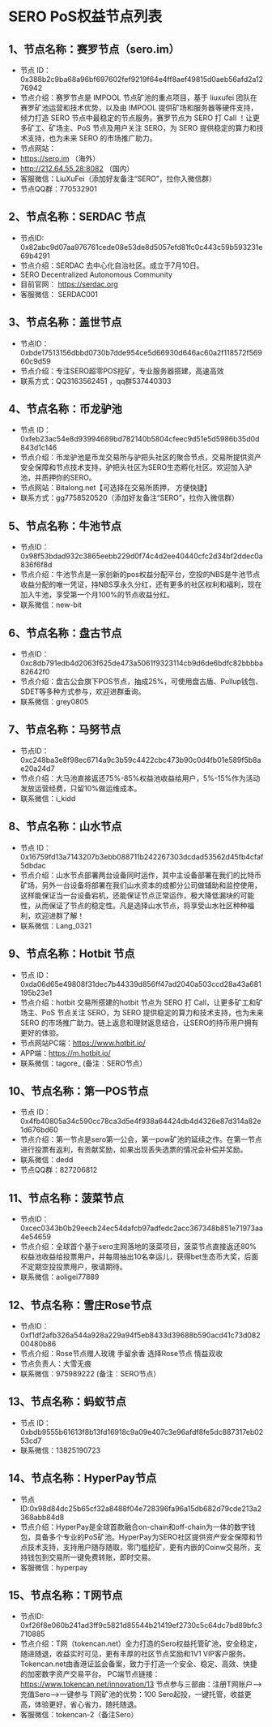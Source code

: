 # SERO PoS权益节点列表

## 1、节点名称：赛罗节点（sero.im）

- 节点 ID：0x388b2c9ba68a96bf697602fef9219f64e4ff8aef49815d0aeb56afd2a1276942
- 节点介绍：赛罗节点是 IMPOOL 节点矿池的重点项目，基于 liuxufei 团队在赛罗矿池运营和技术优势，以及由 IMPOOL 提供矿场和服务器等硬件支持，倾力打造 SERO 节点中最稳定的节点服务。赛罗节点为 SERO 打 Call ！让更多矿工、矿场主、PoS 节点及用户关注 SERO，为 SERO 提供稳定的算力和技术支持，也为未来 SERO 的市场推广助力。
- 节点网站：
- https://sero.im （海外）
- http://212.64.55.28:8082 （国内）
- 客服微信：LiuXuFei（添加好友备注“SERO”，拉你入微信群）
- 节点QQ群：770532901


## 2、节点名称：SERDAC 节点
- 节点ID: 0x82abc9d07aa976761cede08e53de8d5057efd81fc0c443c59b593231e69b4291
- 节点介绍：SERDAC 去中心化自治社区。成立于7月10日。
- SERO Decentralized Autonomous Community
- 目前官网： https://serdac.org
- 客服微信：  SERDAC001

## 3、节点名称：盖世节点
- 节点ID：0xbde17513156dbbd0730b7dde954ce5d66930d646ac60a2f118572f56960c9d59
- 节点介绍：专注SERO超零POS挖矿，专业服务器搭建，高速高效
- 联系方式：QQ3163562451  ，qq群537440303

## 4、节点名称：币龙驴池
- 节点 ID：0xfeb23ac54e8d93994689bd782140b5804cfeec9d51e5d5986b35d0d843d1c146
- 节点介绍：币龙驴池是币龙交易所与驴把头社区的聚合节点，交易所提供资产安全保障和节点技术支持，驴把头社区为SERO生态孵化社区。欢迎加入驴池，并质押你的SERO。
- 节点网站：Bitalong.net【可选择在交易所质押， 方便快捷】
- 联系方式：gg7758520520（添加好友备注“SERO”，拉你入微信群）

## 5、节点名称：牛池节点
- 节点ID：0x98f53bdad932c3865eebb229d0f74c4d2ee40440cfc2d34bf2ddec0a836f6f8d
- 节点介绍：牛池节点是一家创新的pos权益分配平台，空投的NBS是牛池节点收益分配的唯一凭证，持NBS享永久分红，还有更多的社区权利和福利，现在加入牛池，享受第一个月100%的节点收益分红。
- 联系微信：new-bit

## 6、节点名称：盘古节点 
- 节点ID：0xc8db791edb4d2063f625de473a5061f9323114cb9d6de6bdfc82bbbba82642f0
- 节点介绍：盘古公会旗下POS节点，抽成25%，可使用盘古盾、Pullup钱包、SDET等多种方式参与，欢迎进群垂询。
- 联系微信：grey0805

## 7、节点名称：马努节点 
- 节点ID：0xc248ba3e8f98ec6714a9c3b59c4422cbc473b90c0d4fb01e589f5b8ae20a24d7 
- 节点介绍：大马池直接返还75%-85%权益池收益给用户，5%-15%作为活动发放运营经费，只留10%做运维成本。
- 联系微信：i_kidd

## 8、节点名称：山水节点
- 节点 ID：0x16759fd13a7143207b3ebb088711b242267303dcdad53562d45fb4cfaf5dbdac
- 节点介绍：山水节点部署两台设备同时运作，其中主设备部署在我们的比特币矿场，另外一台设备将部署在我们山水资本的成都分公司做辅助和监控使用，这样能保证当一台设备宕机，还能保证节点正常运作，极大降低漏块的可能性，从而保证了节点的稳定性。凡是选择山水节点，将享受山水社区种种福利，欢迎进群了解！
- 联系微信：Lang_0321

## 9、节点名称：Hotbit 节点
- 节点 ID：0xda06d65e49808f31dec7b44339d856ff47ad2040a503ccd28a43a681195b23e1
- 节点介绍：hotbit 交易所搭建的hotbit 节点为 SERO 打 Call，让更多矿工和矿场主、PoS 节点关注 SERO，为 SERO 提供稳定的算力和技术支持，也为未来 SERO 的市场推广助力。链上返息和理财返息结合，让SERO的持币用户拥有更好的体验。
- 节点网站PC端：https://www.hotbit.io/
- APP端：https://m.hotbit.io/
- 联系微信：tagore_ (备注：SERO节点）

## 10、节点名称：第一POS节点
- 节点 ID：0x4fb40805a34c590cc78ca3d5e4f938a64424db4d4326e87d314a82e1d676bd60
- 节点介绍：第一节点是sero第一公会，第一pow矿池的延续之作。在第一节点进行投票有返利，有贡献奖励，如果出现丢失选票的情况会补偿并奖励。
- 联系微信：dedd
- 节点QQ群：827206812 

## 11、节点名称：菠菜节点
- 节点ID：0xcec0343b0b29eecb24ec54dafcb97adfedc2acc367348b851e71973aa4e54659
- 节点介绍：全球首个基于sero主网落地的菠菜项目，菠菜节点直接返还80%权益池收益给投票用户，并每周抽出10名幸运儿，获得bet生态币大奖，后面不定期空投投票用户，敬请期待。
- 联系微信：aoligei77889

## 12、节点名称：雪庄Rose节点
- 节点ID：0xf1df2afb326a544a928a229a94f5eb8433d39688b590acd41c73d08200480b86
- 节点介绍：Rose节点赠人玫瑰 手留余香 选择Rose节点 情益双收
- 节点负责人：大雪无痕
- 联系微信：975989222  (备注：SERO节点）

## 13、节点名称：蚂蚁节点
- 节点 ID：0xbdb9555b61613f8b13fd16918c9a09e407c3e96afdf8fe5dc887317eb0253cd7
- 联系微信：13825190723

## 14、节点名称：HyperPay节点
- 节点ID:0x98d84dc25b65cf32a8488f04e728396fa96a15db682d79cde213a2368abb84d8
- 节点介绍：HyperPay是全球首款融合on-chain和off-chain为一体的数字钱包，具备多个专业的PoS矿池。HyperPay为SERO社区提供资产安全保障和节点技术支持，支持用户随存随取，零门槛挖矿，更有内嵌的Coinw交易所，支持钱包到交易所一键免费转账，即时交易。
- 客服微信：hyperpay

## 15、节点名称：T网节点
- 节点ID: 0xf26f8e060b241ad3ff9c5821d85544b21419ef2730c5c64dc7bd89bfc3710885
- 节点介绍：T网（tokencan.net）全力打造的Sero权益托管矿池，安全稳定，随进随退，收益实时可见，更有丰厚的社区节点奖励和1V1 VIP客户服务。Tokencan.net由香港证监会备案，致力于打造一个安全、稳定、高效、快捷的加密数字资产交易平台。
PC端节点链接：https://www.tokencan.net/innovation/13 
节点参与三部曲：注册T网账户—>充值Sero—>一键参与
T网矿池的优势：100 Sero起投，一键托管，收益更高，体验更好，省心省力，随托随退。
- 客服微信：tokencan-2（备注Sero）
